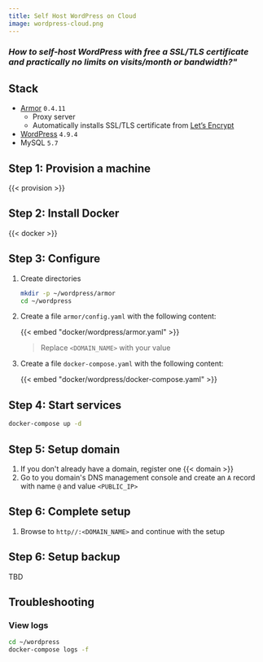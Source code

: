 ```yaml
---
title: Self Host WordPress on Cloud
image: wordpress-cloud.png
---
```


### *How to self-host WordPress with free a SSL/TLS certificate and practically no limits on visits/month or bandwidth?"*

## Stack

- [Armor](https://armor.labstack.com) `0.4.11`
  - Proxy server
  - Automatically installs SSL/TLS certificate from [Let’s Encrypt](https://letsencrypt.org)
- [WordPress](https://wordpress.com) `4.9.4`
- MySQL `5.7`

## Step 1: Provision a machine

{{< provision >}}

## Step 2: Install Docker

{{< docker >}}

## Step 3: Configure

1. Create directories

    ```sh
    mkdir -p ~/wordpress/armor
    cd ~/wordpress
    ```

2. Create a file `armor/config.yaml` with the following content:

    {{< embed "docker/wordpress/armor.yaml" >}}

    > Replace `<DOMAIN_NAME>` with your value

3. Create a file `docker-compose.yaml` with the following content:

    {{< embed "docker/wordpress/docker-compose.yaml" >}}

## Step 4: Start services

```sh
docker-compose up -d
```

## Step 5: Setup domain

1. If you don't already have a domain, register one {{< domain >}}
2. Go to you domain's DNS management console and create an `A` record with name `@` and value `<PUBLIC_IP>`

## Step 6: Complete setup

1. Browse to `http//:<DOMAIN_NAME>` and continue with the setup

## Step 6: Setup backup

TBD

## Troubleshooting

### View logs

```sh
cd ~/wordpress
docker-compose logs -f
```

